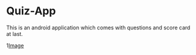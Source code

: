 # Quiz-App
This is an android application which comes with questions and score card at last.

1[Image](https://raw.githubusercontent.com/vikassoni99/Quiz-App/master/Q2.png)
